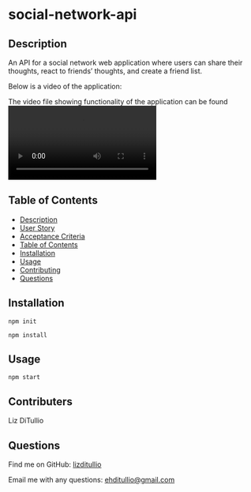 # social-network-api

## Description

An API for a social network web application where users can share their thoughts, react to friends’ thoughts, and create a friend list.
  
Below is a video of the application:


The video file showing functionality of the application can be found ![here](https://github.com/lizditullio/social-network-api/blob/main/assets/demo.mp4)

   
## Table of Contents
- [Description](#description)
- [User Story](#user-story)
- [Acceptance Criteria](#acceptance-criteria)
- [Table of Contents](#table-of-contents)
- [Installation](#installation)
- [Usage](#usage)
- [Contributing](#contributing)
- [Questions](#questions)

## Installation
`npm init`

`npm install`
  
## Usage
`npm start`

  ## Contributers 
 Liz DiTullio

  ## Questions
  
 Find me on GitHub: [lizditullio](https://github.com/lizditullio)
 
  Email me with any questions: ehditullio@gmail.com

